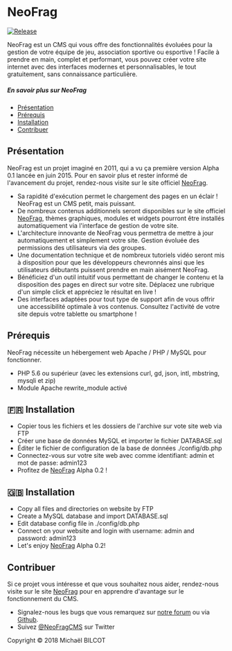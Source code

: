 # NeoFrag

[![Release](https://img.shields.io/github/release/NeoFragCMS/neofrag-cms.svg)](https://github.com/NeoFragCMS/neofrag-cms/tags)

NeoFrag est un CMS qui vous offre des fonctionnalités évoluées pour la gestion de votre équipe de jeu, association sportive ou esportive ! Facile à prendre en main, complet et performant, vous pouvez créer votre site internet avec des interfaces modernes et personnalisables, le tout gratuitement, sans connaissance particulière.

##### En savoir plus sur NeoFrag

- [Présentation](#présentation)
- [Prérequis](#prérequis)
- [Installation](#fr-installation)
- [Contribuer](#contribuer)

## Présentation

NeoFrag est un projet imaginé en 2011, qui a vu ça première version Alpha 0.1 lancée en juin 2015. Pour en savoir plus et rester informé de l'avancement du projet, rendez-nous visite sur le site officiel [NeoFrag](https://neofr.ag).

- Sa rapidité d'exécution permet le chargement des pages en un éclair ! NeoFrag est un CMS petit, mais puissant.
- De nombreux contenus additionnels seront disponibles sur le site officiel [NeoFrag](https://neofr.ag), thèmes graphiques, modules et widgets pourront être installés automatiquement via l'interface de gestion de votre site.
- L'architecture innovante de NeoFrag vous permettra de mettre à jour automatiquement et simplement votre site. Gestion évoluée des permissions des utilisateurs via des groupes.
- Une documentation technique et de nombreux tutoriels vidéo seront mis à disposition pour que les développeurs chevronnés ainsi que les utilisateurs débutants puissent prendre en main aisément NeoFrag.
- Bénéficiez d'un outil intuitif vous permettant de changer le contenu et la disposition des pages en direct sur votre site. Déplacez une rubrique d'un simple click et appréciez le résultat en live !
- Des interfaces adaptées pour tout type de support afin de vous offrir une accessibilité optimale à vos contenus. Consultez l'activité de votre site depuis votre tablette ou smartphone ! 

## Prérequis

NeoFrag nécessite un hébergement web Apache / PHP / MySQL pour fonctionner.

- PHP 5.6 ou supérieur (avec les extensions curl, gd, json, intl, mbstring, mysqli et zip)
- Module Apache rewrite_module activé

## :fr: Installation

- Copier tous les fichiers et les dossiers de l'archive sur vote site web via FTP
- Créer une base de données MySQL et importer le fichier DATABASE.sql
- Éditer le fichier de configuration de la base de données ./config/db.php
- Connectez-vous sur votre site web avec comme identifiant: admin et mot de passe: admin123
- Profitez de [NeoFrag](https://neofr.ag) Alpha 0.2 !

## :uk: Installation

- Copy all files and directories on website by FTP
- Create a MySQL database and import DATABASE.sql
- Edit database config file in ./config/db.php
- Connect on your website and login with username: admin and password: admin123
- Let's enjoy [NeoFrag](https://neofr.ag) Alpha 0.2!

## Contribuer

Si ce projet vous intéresse et que vous souhaitez nous aider, rendez-nous visite sur le site [NeoFrag](https://neofr.ag) pour en apprendre d'avantage sur le fonctionnement du CMS.

- Signalez-nous les bugs que vous remarquez sur [notre forum](https://neofr.ag) ou via [Github](https://github.com/NeoFragCMS/neofrag-cms/issues).
- Suivez [@NeoFragCMS](https://twitter.com/NeoFragCMS) sur Twitter

Copyright © 2018 Michaël BILCOT